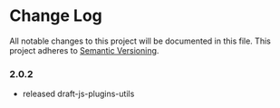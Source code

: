 # Change Log

All notable changes to this project will be documented in this file.
This project adheres to [Semantic Versioning](http://semver.org/).

### 2.0.2
- released draft-js-plugins-utils
